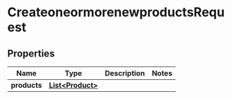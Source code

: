 

# CreateoneormorenewproductsRequest


## Properties

| Name | Type | Description | Notes |
|------------ | ------------- | ------------- | -------------|
|**products** | [**List&lt;Product&gt;**](Product.md) |  |  |



